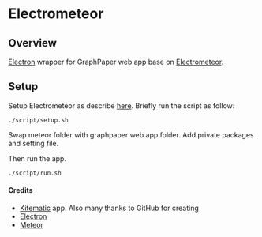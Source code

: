 # Electrometeor

## Overview

[Electron](http://electron.atom.io) wrapper for GraphPaper web app base on [Electrometeor](https://github.com/sircharleswatson/Electrometeor). 

## Setup

Setup Electrometeor as describe [here](https://github.com/sircharleswatson/Electrometeor). Briefly run the script as follow:

    ./script/setup.sh


Swap meteor folder with graphpaper web app folder. Add private packages and setting file.

    
Then run the app.    

    ./script/run.sh

#### Credits

* [Kitematic](https://github.com/kitematic/kitematic) app. Also many thanks to GitHub for creating 
* [Electron](http://electron.atom.io)
* [Meteor](http://meteor.com)


